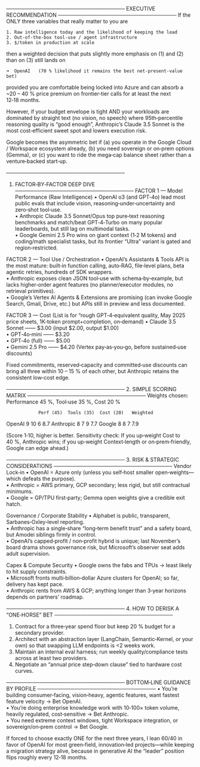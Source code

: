 ────────────────────────────────
EXECUTIVE RECOMMENDATION
────────────────────────────────
If the ONLY three variables that really matter to you are

    1. Raw intelligence today and the likelihood of keeping the lead
    2. Out‑of‑the‑box tool‑use / agent infrastructure
    3. $/token in production at scale

then a weighted decision that puts slightly more emphasis on (1) and (2) than on (3) still lands on

    ➜  OpenAI   (70 % likelihood it remains the best net‑present‑value bet)  

provided you are comfortable being locked into Azure and can absorb a ~20 – 40 % price premium on frontier‑tier calls for at least the next 12‑18 months.

However, if your budget envelope is tight AND your workloads are dominated by straight text (no vision, no speech) where 95th‑percentile reasoning quality is “good enough”, Anthropic’s Claude 3.5 Sonnet is the most cost‑efficient sweet spot and lowers execution risk.

Google becomes the asymmetric bet if (a) you operate in the Google Cloud / Workspace ecosystem already, (b) you need sovereign or on‑prem options (Gemma), or (c) you want to ride the mega‑cap balance sheet rather than a venture‑backed start‑up.

────────────────────────────────
1. FACTOR‑BY‑FACTOR DEEP DIVE
────────────────────────────────
FACTOR 1 — Model Performance (Raw Intelligence)
• OpenAI o3 (and GPT‑4o) lead most public evals that include vision, reasoning‑under‑uncertainty and zero‑shot tool‐use.  
• Anthropic Claude 3.5 Sonnet/Opus top pure‑text reasoning benchmarks and match/beat GPT‑4‑Turbo on many popular leaderboards, but still lag on multimodal tasks.  
• Google Gemini 2.5 Pro wins on giant context (1‑2 M tokens) and coding/math specialist tasks, but its frontier “Ultra” variant is gated and region‑restricted.

FACTOR 2 — Tool Use / Orchestration
• OpenAI’s Assistants & Tools API is the most mature: built‑in function calling, auto‑RAG, file‑level plans, beta agentic retries, hundreds of SDK wrappers.  
• Anthropic exposes clean JSON tool‑use with schema‑by‑example, but lacks higher‑order agent features (no planner/executor modules, no retrieval primitives).  
• Google’s Vertex AI Agents & Extensions are promising (can invoke Google Search, Gmail, Drive, etc.) but APIs still in preview and less documented.

FACTOR 3 — Cost
(List is for “rough GPT‑4‑equivalent quality, May 2025 price sheets, 1K‑token prompt+completion, on‑demand)
• Claude 3.5 Sonnet —— $3.00 (input $2.00, output $1.00)  
• GPT‑4o‑mini       —— $3.20  
• GPT‑4o (full)     —— $5.00  
• Gemini 2.5 Pro    —— $4.20 (Vertex pay‑as‑you‑go, before sustained‑use discounts)

Fixed commitments, reserved‑capacity and committed‑use discounts can bring all three within 10 – 15 % of each other, but Anthropic retains the consistent low‑cost edge.

────────────────────────────────
2. SIMPLE SCORING MATRIX
────────────────────────────────
Weights chosen: Performance 45 %, Tool‑use 35 %, Cost 20 %

                Perf (45)  Tools (35)  Cost (20)   Weighted
OpenAI                9          10         6        8.7
Anthropic             8           7         9        7.7
Google                8           8         7        7.9

(Score 1‑10, higher is better. Sensitivity check: If you up‑weight Cost to 40 %, Anthropic wins; if you up‑weight Context‑length or on‑prem‑friendly, Google can edge ahead.)

────────────────────────────────
3. RISK & STRATEGIC CONSIDERATIONS
────────────────────────────────
Vendor Lock‑in
• OpenAI = Azure only (unless you self‑host smaller open‑weights—which defeats the purpose).  
• Anthropic = AWS primary, GCP secondary; less rigid, but still contractual minimums.  
• Google = GP/TPU first‑party; Gemma open weights give a credible exit hatch.

Governance / Corporate Stability
• Alphabet is public, transparent, Sarbanes‑Oxley‑level reporting.  
• Anthropic has a single‑share “long‑term benefit trust” and a safety board, but Amodei siblings firmly in control.  
• OpenAI’s capped‑profit / non‑profit hybrid is unique; last November’s board drama shows governance risk, but Microsoft’s observer seat adds adult supervision.

Capex & Compute Security
• Google owns the fabs and TPUs → least likely to hit supply constraints.  
• Microsoft fronts multi‑billion‑dollar Azure clusters for OpenAI; so far, delivery has kept pace.  
• Anthropic rents from AWS & GCP; anything longer than 3‑year horizons depends on partners’ roadmap.

────────────────────────────────
4. HOW TO DERISK A “ONE‑HORSE” BET
────────────────────────────────
1. Contract for a three‑year spend floor but keep 20 % budget for a secondary provider.  
2. Architect with an abstraction layer (LangChain, Semantic‑Kernel, or your own) so that swapping LLM endpoints is <2 weeks work.  
3. Maintain an internal eval harness; run weekly quality/compliance tests across at least two providers.  
4. Negotiate an “annual price step‑down clause” tied to hardware cost curves.

────────────────────────────────
BOTTOM‑LINE GUIDANCE BY PROFILE
────────────────────────────────
• You’re building consumer‑facing, vision‑heavy, agentic features, want fastest feature velocity → Bet OpenAI.  
• You’re doing enterprise knowledge work with 10‑100× token volume, heavily regulated, cost‑sensitive → Bet Anthropic.  
• You need extreme context windows, tight Workspace integration, or sovereign/on‑prem control → Bet Google.

If forced to choose exactly ONE for the next three years, I lean 60/40 in favor of OpenAI for most green‑field, innovation‑led projects—while keeping a migration strategy alive, because in generative AI the “leader” position flips roughly every 12‑18 months.